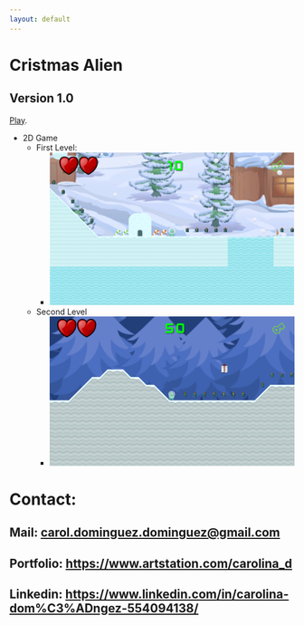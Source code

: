 ```yaml
---
layout: default
---
```


# Cristmas Alien
## Version 1.0 

[Play](https://carol2d.github.io/ChristmasAlienWeb/).

- 2D Game
  - First Level:
    - <img src="img/FirstLevel.PNG" width=500>
  - Second Level
    - <img src="img/SecondLevel.PNG" width=500>
    
# Contact:
## Mail: carol.dominguez.dominguez@gmail.com
## Portfolio: https://www.artstation.com/carolina_d
## Linkedin: https://www.linkedin.com/in/carolina-dom%C3%ADngez-554094138/
